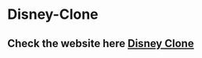 # Disney-Clone

<h2> Check the website here <a href="https://disney-clone-502e5.web.app/">Disney Clone</a></h2>
